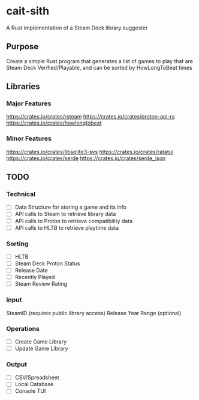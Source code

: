 # cait-sith
A Rust implementation of a Steam Deck library suggester


## Purpose
Create a simple Rust program that generates a list of games to play that are Steam Deck Verified/Playable, and can be sorted by HowLongToBeat times

## Libraries
### Major Features
https://crates.io/crates/rsteam
https://crates.io/crates/proton-api-rs
https://crates.io/crates/howlongtobeat

### Minor Features
https://crates.io/crates/libsqlite3-sys
https://crates.io/crates/ratatui
https://crates.io/crates/serde
https://crates.io/crates/serde_json


## TODO

### Technical
- [ ] Data Structure for storing a game and its info
- [ ] API calls to Steam to retrieve library data
- [ ] API calls to Proton to retrieve compatibility data
- [ ] API calls to HLTB to retrieve playtime data

### Sorting
- [ ] HLTB
- [ ] Steam Deck Proton Status
- [ ] Release Date
- [ ] Recently Played
- [ ] Steam Review Rating

### Input
SteamID (requires public library access)
Release Year Range (optional)

### Operations
- [ ] Create Game Library
- [ ] Update Game Library

### Output
- [ ] CSV/Spreadsheet
- [ ] Local Database
- [ ] Console TUI
